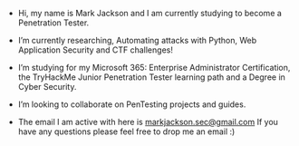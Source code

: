- Hi, my name is Mark Jackson and I am currently studying to become a Penetration Tester.


- I’m currently researching, Automating attacks with Python, Web Application Security and CTF challenges!


- I’m studying for my Microsoft 365: Enterprise Administrator Certification, the TryHackMe Junior Penetration Tester learning path and a Degree in Cyber Security.


- I’m looking to collaborate on PenTesting projects and guides.


- The email I am active with here is markjackson.sec@gmail.com
  If you have any questions please feel free to drop me an email :)

<!---
MarkJackson-Sec/MarkJackson-Sec is a ✨ special ✨ repository because its `README.md` (this file) appears on your GitHub profile.
You can click the Preview link to take a look at your changes.
--->
